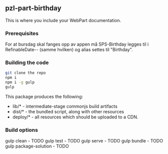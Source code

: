 ## pzl-part-birthday

This is where you include your WebPart documentation.

### Prerequisites
For at bursdag skal fanges opp av appen må SPS-Birthday legges til i RefinableDate-- (samme hvilken) og alias settes til "Birthday".

### Building the code

```bash
git clone the repo
npm i
npm i -g gulp
gulp
```

This package produces the following:

* lib/* - intermediate-stage commonjs build artifacts
* dist/* - the bundled script, along with other resources
* deploy/* - all resources which should be uploaded to a CDN.

### Build options

gulp clean - TODO
gulp test - TODO
gulp serve - TODO
gulp bundle - TODO
gulp package-solution - TODO
